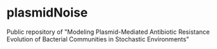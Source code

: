 # plasmidNoise
Public repository of  "Modeling Plasmid-Mediated Antibiotic Resistance Evolution of Bacterial Communities in Stochastic Environments"
